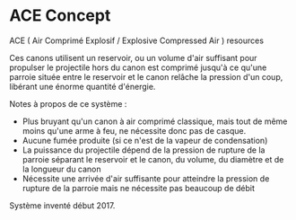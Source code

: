 # ACE Concept
ACE ( Air Comprimé Explosif / Explosive Compressed Air ) resources

Ces canons utilisent un reservoir, ou un volume d'air suffisant pour propulser le projectile hors du canon est comprimé jusqu'à ce qu'une parroie située entre le reservoir et le canon relâche la pression d'un coup, libérant une énorme quantité d'énergie.

Notes à propos de ce système :
- Plus bruyant qu'un canon à air comprimé classique, mais tout de même moins qu'une arme à feu, ne nécessite donc pas de casque.
- Aucune fumée produite (si ce n'est de la vapeur de condensation)
- La puissance du projectile dépend de la pression de rupture de la parroie séparant le reservoir et le canon, du volume, du diamètre et de la longueur du canon
- Nécessite une arrivée d'air suffisante pour atteindre la pression de rupture de la parroie mais ne nécessite pas beaucoup de débit

Système inventé début 2017.